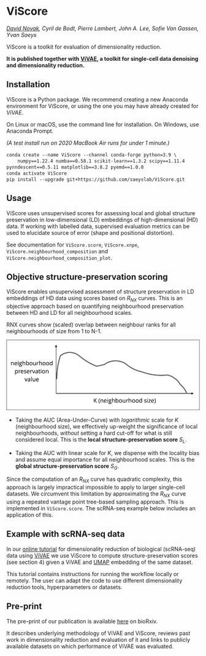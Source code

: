 # ViScore

*[David Novak](https://github.com/davnovak), Cyril de Bodt, Pierre Lambert, John A. Lee, Sofie Van Gassen, Yvan Saeys*

ViScore is a toolkit for evaluation of dimensionality reduction.

**It is published together with [ViVAE](https://github.com/saeyslab/ViVAE), a toolkit for single-cell data denoising and dimensionality reduction.**

## Installation

ViScore is a Python package.
We recommend creating a new Anaconda environment for ViScore, or using the one you may have already created for *ViVAE*.

On Linux or macOS, use the command line for installation.
On Windows, use Anaconda Prompt.

*(A test install run on 2020 MacBook Air runs for under 1 minute.)*

```
conda create --name ViScore --channel conda-forge python=3.9 \
    numpy==1.22.4 numba==0.58.1 scikit-learn==1.3.2 scipy==1.11.4 pynndescent==0.5.11 matplotlib==3.8.2 pyemd==1.0.0
conda activate ViScore
pip install --upgrade git+https://github.com/saeyslab/ViScore.git
```

## Usage

ViScore uses unsupervised scores for assessing local and global structure preservation in low-dimensional (LD) embeddings of high-dimensional (HD) data.
If working with labelled data, supervised evaluation metrics can be used to elucidate source of error (shape and positional distortion).

See documentation for `ViScore.score`, `ViScore.xnpe`, `ViScore.neighbourhood_composition` and `ViScore.neighbourhood_composition_plot`.

## Objective structure-preservation scoring

ViScore enables unsupervised assessment of structure preservation in LD embeddings of HD data using scores based on $R_{NX}$ curves.
This is an objective approach based on quantifying neighbourhood preservation between HD and LD for all neighbourhood scales.

RNX curves show (scaled) overlap between neighbour ranks for all neighbourhoods of size from 1 to N-1.

![RNX curve illustration](./rnx_curve_plot.png)

- Taking the AUC (Area-Under-Curve) with *logarithmic* scale for *K* (neighbourhood size), we effectively up-weight the significance of local neighbourhoods, *without* setting a hard cut-off for what is still considered local. This is the **local structure-preservation score** $S_{L}$.

- Taking the AUC with linear scale for *K*, we dispense with the locality bias and assume equal importance for all neighbourhood scales. This is the **global structure-preservation score** $S_{G}$.

Since the computation of an $R_{NX}$ curve has quadratic complexity, this approach is largely impractical impossible to apply to larger single-cell datasets.
We circumvent this limitation by approximating the $R_{NX}$ curve using a repeated vantage point tree-based sampling approach.
This is implemented in `ViScore.score`.
The scRNA-seq example below includes an application of this.

## Example with scRNA-seq data

In our [online tutorial](https://colab.research.google.com/drive/1Ys9fpg8t4rhfmGHUVuX2JPdxQHfongpB?usp=sharing) for dimensionality reduction of biological (scRNA-seq) data using [ViVAE](https://github.com/saeyslab/ViVAE) we use ViScore to compute structure-preservation scores (see section 4) given a ViVAE and [UMAP](https://pypi.org/project/umap-learn/) embedding of the same dataset.

This tutorial contains instructions for running the workflow locally or remotely.
The user can adapt the code to use different dimensionality reduction tools, hyperparameters or datasets.

## Pre-print

The pre-print of our publication is available [here](https://www.biorxiv.org/content/10.1101/2023.11.23.568428v2) on bioRxiv.

It describes underlying methodology of ViVAE and ViScore, reviews past work in dimensionality reduction and evaluation of it and links to publicly available datasets on which performance of ViVAE was evaluated.
